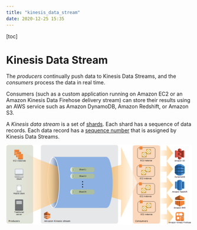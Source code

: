 ```yaml
---
title: "kinesis_data_stream"
date: 2020-12-25 15:35
---
```

[toc]





# Kinesis Data Stream

The *producers* continually push data to Kinesis Data Streams, and the *consumers* process the data in real time. 

Consumers (such as a custom application running on Amazon EC2 or an Amazon Kinesis Data Firehose delivery stream) can store their results using an AWS service such as Amazon DynamoDB, Amazon Redshift, or Amazon S3.



A *Kinesis data stream* is a set of [shards](https://docs.aws.amazon.com/streams/latest/dev/key-concepts.html#shard). Each shard has a sequence of data records. Each data record has a [sequence number](https://docs.aws.amazon.com/streams/latest/dev/key-concepts.html#sequence-number) that is assigned by Kinesis Data Streams.



![img](kinesis_data_stream.assets/architecture.png)







